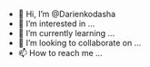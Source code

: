 - 👋 Hi, I’m @Darienkodasha
- 👀 I’m interested in ...
- 🌱 I’m currently learning ...
- 💞️ I’m looking to collaborate on ...
- 📫 How to reach me ...

<!---
Darienkodasha/Darienkodasha is a ✨ special ✨ repository because its `README.md` (this file) appears on your GitHub profile.
You can click the Preview link to take a look at your changes.
--->
